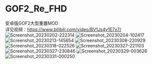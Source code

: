 # GOF2_Re_FHD
安卓版GOF2大型重置MOD<br>
详见视频：https://www.bilibili.com/video/BV1Js4y1E7x7/
![Screenshot_20230202-222314](https://user-images.githubusercontent.com/51241613/230083979-45ff1353-ff75-4cdc-b387-d80157985632.jpg)
![Screenshot_20230204-102417](https://user-images.githubusercontent.com/51241613/230084295-6e6bdeb9-44fd-405d-9c04-d5f108eae508.jpg)
![Screenshot_20230213-145654](https://user-images.githubusercontent.com/51241613/230084315-8a1aa4cb-c28f-4f5d-8ef7-4d38b842ea18.jpg)
![Screenshot_20230308-220929](https://user-images.githubusercontent.com/51241613/230084428-2720f198-699e-4f0c-92d4-44218cf4b4b4.jpg)
![Screenshot_20230318-022526](https://user-images.githubusercontent.com/51241613/230084454-87f2bf7b-df3b-48ff-b963-19ff8424c635.jpg)
![Screenshot_20230327-221103](https://user-images.githubusercontent.com/51241613/230084471-b7b35e63-ae1d-4de2-9806-f02f08fc38ff.jpg)
![Screenshot_20230327-230846](https://user-images.githubusercontent.com/51241613/230084498-bcc7a73c-5e3a-43bd-8cd9-b5279933ab13.jpg)
![Screenshot_20230329-003626](https://user-images.githubusercontent.com/51241613/230084529-13946d73-117d-4c91-bbae-0b0b4dc5ac6c.jpg)
![Screenshot_20230331-000250](https://user-images.githubusercontent.com/51241613/230084549-712d56f2-425e-420d-898e-ee14c1f28fb2.jpg)
